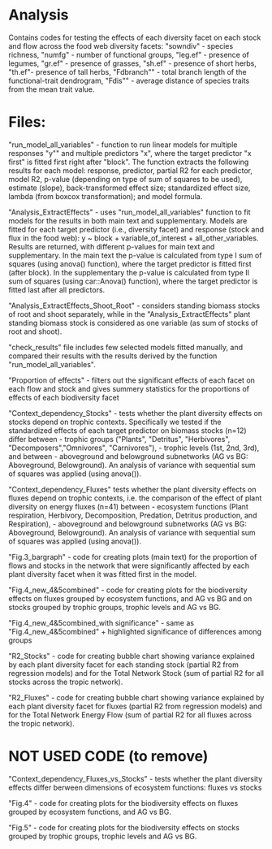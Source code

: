 # Analysis

Contains codes for testing the effects of each diversity facet on each stock and flow across the food web diversity facets: "sowndiv" - species richness, "numfg" - number of functional groups, "leg.ef" - presence of legumes, "gr.ef" - presence of grasses, "sh.ef" - presence of short herbs, "th.ef"- presence of tall herbs, "Fdbranch"" - total branch length of the functional-trait dendrogram, "Fdis"" - average distance of species traits from the mean trait value.


# Files:

"run_model_all_variables" - function to run linear models for multiple responses "y"" and multiple predictors "x", where the target predictor "x first" is fitted first right after "block". The function extracts the following results for each model: response, predictor, partial R2 for each predictor, model R2, p-value (depending on type of sum of squares  to be used), estimate (slope), back-transformed effect size; standardized effect size, lambda (from boxcox transformation); and model formula.
    

"Analysis_ExtractEffects" - uses "run_model_all_variables" function to fit models for the results in both main text and supplementary. Models are fitted for each target predictor (i.e., diversity facet) and response (stock and flux in the food web): 
y ~ block + variable_of_interest + all_other_variables.
Results are returned, with different p-values for main text and supplementary. 
In the main text the p-value is calculated from type I sum of squares (using anova() function), where the target predictor is fitted first (after block).
In the supplementary the p-value is calculated from type II sum of squares (using car::Anova() function), where the target predictor is fitted last after all predictors.


"Analysis_ExtractEffects_Shoot_Root" - considers standing biomass stocks of root and shoot separately, while in the "Analysis_ExtractEffects" plant standing biomass stock is considered as one variable (as sum of stocks of root and shoot).


"check_results" file includes few selected models fitted manually, and compared their results with the results derived by the function "run_model_all_variables".


"Proportion of effects" - filters out the significant effects of each facet on each flow and stock and gives summery statistics for the proportions of effects of each biodiversity facet


"Context_dependency_Stocks" - tests whether the plant diversity effects on stocks depend on  trophic contexts. Specifically we tested if the standardized effects of each target predictor on biomass stocks (n=12) differ between 
        - trophic groups ("Plants", "Detritus", "Herbivores", "Decomposers","Omnivores", "Carnivores"),         - trophic levels (1st, 2nd, 3rd), and between 
        - aboveground and belowground subnetworks (AG vs BG: Aboveground, Belowground). 
An analysis of variance with sequential sum of squares was applied (using anova()).


"Context_dependency_Fluxes" tests whether the plant diversity effects on fluxes depend on  trophic contexts, i.e. the comparison of the effect of plant diversity on energy fluxes (n=41) between 
         - ecosystem functions (Plant respiration, Herbivory, Decomposition, Predation, Detritus production, and Respiration), 
         - aboveground and belowground subnetworks (AG vs BG: Aboveground, Belowground).
An analysis of variance with sequential sum of squares was applied (using anova()).

"Fig.3_bargraph" - code for creating plots (main text) for the proportion of flows and stocks in the network that were significantly affected by each plant diversity facet when it was fitted first in the model.

"Fig.4_new_4&5combined" - code for creating plots for the biodiversity effects on fluxes grouped by ecosystem functions, and AG vs BG and on stocks grouped by trophic groups, trophic levels and AG vs BG.

"Fig.4_new_4&5combined_with significance" - same as "Fig.4_new_4&5combined" + highlighted significance of differences among groups

"R2_Stocks" - code for creating bubble chart showing variance explained by each plant diversity facet for each standing stock (partial R2 from regression models) and for the Total Network Stock (sum of partial R2 for all stocks across the tropic network).


"R2_Fluxes" - code for creating bubble chart showing variance explained by each plant diversity facet for fluxes (partial R2 from regression models) and for the Total Network Energy Flow (sum of partial R2 for all fluxes across the tropic network).

# NOT USED CODE (to remove)

"Context_dependency_Fluxes_vs_Stocks" - tests whether the plant diversity effects differ berween dimensions of ecosystem functions: fluxes vs stocks

"Fig.4" - code for creating plots for the biodiversity effects on fluxes grouped by ecosystem functions, and AG vs BG.

"Fig.5" - code for creating plots for the biodiversity effects on stocks grouped by trophic groups, trophic levels and AG vs BG.
